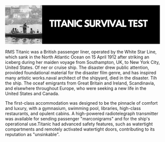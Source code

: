 #
![](https://github.com/thisishusseinali/titanic-survival-prediction/blob/main/header.png)

RMS Titanic was a British passenger liner, operated by the White Star Line, which sank in the North Atlantic Ocean on 15 April 1912 after striking an iceberg during her maiden voyage from Southampton, UK, to New York City, United States. 
Of ner or cruise ship. The disaster drew public attention, provided foundational material for the disaster film genre, and has inspired many artistic works.naval architect of the shipyard, died in the disaster.
Tih the ship. The oceaf emigrants from Great Britain and Ireland, Scandinavia, and elsewhere throughout Europe, who were seeking a new life in the United States and Canada.

The first-class accommodation was designed to be the pinnacle of comfort and luxury, with a gymnasium, swimming pool, libraries, high-class restaurants, and opulent cabins. A high-powered radiotelegraph transmitter was available for sending passenger "marconigrams" and for the ship's operational use.Titanic had advanced safety features, such as watertight compartments and remotely activated watertight doors, contributing to its reputation as "unsinkable".

